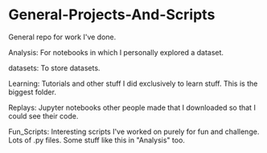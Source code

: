 # General-Projects-And-Scripts

General repo for work I've done. 

Analysis: For notebooks in which I personally explored a dataset.

datasets: To store datasets. 

Learning: Tutorials and other stuff I did exclusively to learn stuff. This is the biggest folder.

Replays: Jupyter notebooks other people made that I downloaded so that I could see their code.

Fun_Scripts: Interesting scripts I've worked on purely for fun and challenge. Lots of .py files. Some stuff like this in "Analysis" too.
